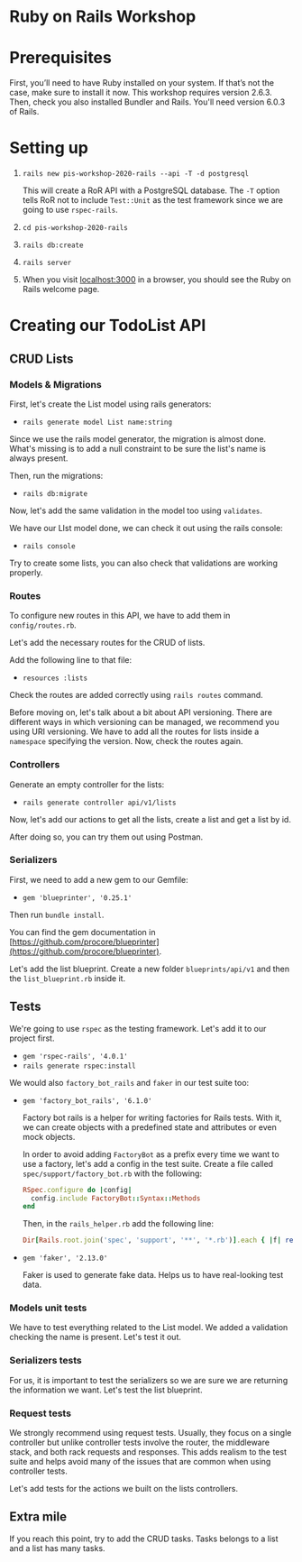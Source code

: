 # Ruby on Rails Workshop

# Prerequisites

First, you’ll need to have Ruby installed on your system. If that’s not the case, make sure to install it now. This workshop requires version 2.6.3. Then, check you also installed Bundler and Rails. You'll need version 6.0.3 of Rails.

# Setting up

1. `rails new pis-workshop-2020-rails --api -T -d postgresql`

    This will create a RoR API with a PostgreSQL database. The `-T` option tells RoR not to include `Test::Unit` as the test framework since we are going to use `rspec-rails`.

2. `cd pis-workshop-2020-rails`
3. `rails db:create`
4. `rails server`
5. When you visit [localhost:3000](http://localhost:300) in a browser, you should see the Ruby on Rails welcome page.

# Creating our TodoList API

## CRUD Lists

### Models & Migrations

First, let's create the List model using rails generators:

- `rails generate model List name:string`

Since we use the rails model generator, the migration is almost done. What's missing is to add a null constraint to be sure the list's name is always present.

Then, run the migrations:

- `rails db:migrate`

Now, let's add the same validation in the model too using `validates`.

We have our LIst model done, we can check it out using the rails console:

- `rails console`

Try to create some lists, you can also check that validations are working properly.

### Routes

To configure new routes in this API, we have to add them in `config/routes.rb`.

Let's add the necessary routes for the CRUD of lists.

Add the following line to that file:

- `resources :lists`

Check the routes are added correctly using `rails routes` command.

Before moving on, let's talk about a bit about API versioning. There are different ways in which versioning can be managed, we recommend you using URI versioning. We have to add all the routes for lists inside a `namespace` specifying the version. Now, check the routes again.

### Controllers

Generate an empty controller for the lists:

- `rails generate controller api/v1/lists`

Now, let's add our actions to get all the lists, create a list and get a list by id.

After doing so, you can try them out using Postman.

### Serializers

First, we need to add a new gem to our Gemfile:

- `gem 'blueprinter', '0.25.1'`

Then run `bundle install`.

You can find the gem documentation in [https://github.com/procore/blueprinter](https://github.com/procore/blueprinter).

Let's add the list blueprint. Create a new folder `blueprints/api/v1`  and then the `list_blueprint.rb` inside it.

## Tests

We're going to use `rspec` as the testing framework. Let's add it to our project first.

- `gem 'rspec-rails', '4.0.1'`
- `rails generate rspec:install`

We would also `factory_bot_rails` and `faker` in our test suite too:

- `gem 'factory_bot_rails', '6.1.0'`

    Factory bot rails is a helper for writing factories for Rails tests. With it, we can create objects with a predefined state and attributes or even mock objects.

    In order to avoid adding `FactoryBot` as a prefix every time we want to use a factory, let's add a config in the test suite. Create a file called `spec/support/factory_bot.rb` with the following:

    ```ruby
    RSpec.configure do |config|
      config.include FactoryBot::Syntax::Methods
    end
    ```

    Then, in the `rails_helper.rb` add the following line:

    ```ruby
    Dir[Rails.root.join('spec', 'support', '**', '*.rb')].each { |f| require f }
    ```

- `gem 'faker', '2.13.0'`

    Faker is used to generate fake data. Helps us to have real-looking test data.

### Models unit tests

We have to test everything related to the List model. We added a validation checking the name is present. Let's test it out.

### Serializers tests

For us, it is important to test the serializers so we are sure we are returning the information we want. Let's test the list blueprint.

### Request tests

We strongly recommend using request tests. Usually, they focus on a single controller but unlike controller tests involve the router, the middleware stack, and both rack requests and responses. This adds realism to the test suite and helps avoid many of the issues that are common when using controller tests.

Let's add tests for the actions we built on the lists controllers.

## Extra mile

If you reach this point, try to add the CRUD tasks. Tasks belongs to a list and a list has many tasks.
